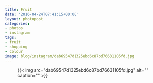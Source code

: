```yaml
---
title: Fruit
date: '2016-04-24T07:41:15+00:00'
layout: photopost
categories:
- photos
- instagram
tags:
- fruit
- shopping
- colour
image: blog/instagram/dab69547d1325ebd6c87bd76631105fd.jpg
---
```


<figure class="photo photo--square">
  {{< img src="dab69547d1325ebd6c87bd76631105fd.jpg" alt="" caption="" >}}

</figure>



